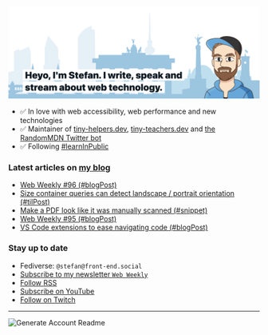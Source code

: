<img alt="Heyo, I'm Stefan. I write and speak about web technology." src="https://raw.githubusercontent.com/stefanjudis/stefanjudis/main/screenshot.png">

- ✅ In love with web accessibility, web performance and new technologies
- ✅ Maintainer of [tiny-helpers.dev](https://tiny-helpers.dev), [tiny-teachers.dev](https://tiny-teachers.dev/) and [the RandomMDN Twitter bot](https://twitter.com/randomMDN)
- ✅ Following [#learnInPublic](https://www.stefanjudis.com/today-i-learned/)
### Latest articles on [my blog](https://www.stefanjudis.com)

<!-- BLOG-POST-LIST:START -->
- [Web Weekly #96 &lpar;#blogPost&rpar;](https://www.stefanjudis.com/blog/web-weekly-96/)
- [Size container queries can detect landscape / portrait orientation &lpar;#tilPost&rpar;](https://www.stefanjudis.com/today-i-learned/size-container-queries-can-detect-landscape-portrait-orientation/)
- [Make a PDF look like it was manually scanned &lpar;#snippet&rpar;](https://www.stefanjudis.com/snippets/make-a-pdf-look-like-it-was-manually-scanned/)
- [Web Weekly #95 &lpar;#blogPost&rpar;](https://www.stefanjudis.com/blog/web-weekly-95/)
- [VS Code extensions to ease navigating code &lpar;#blogPost&rpar;](https://www.stefanjudis.com/blog/vs-code-extensions-to-ease-navigating-code/)
<!-- BLOG-POST-LIST:END -->

### Stay up to date

- Fediverse: `@stefan@front-end.social`
- [Subscribe to my newsletter `Web Weekly`](https://webweekly.email/)
- [Follow RSS](https://www.stefanjudis.com/feeds/)
- [Subscribe on YouTube](https://youtube.com/c/stefanjudis)
- [Follow on Twitch](https://www.twitch.tv/stefanjudis)

---

![Generate Account Readme](https://github.com/stefanjudis/stefanjudis/workflows/Generate%20Account%20Readme/badge.svg)
